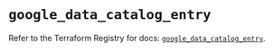 # `google_data_catalog_entry`

Refer to the Terraform Registry for docs: [`google_data_catalog_entry`](https://registry.terraform.io/providers/hashicorp/google-beta/5.20.0/docs/resources/google_data_catalog_entry).
